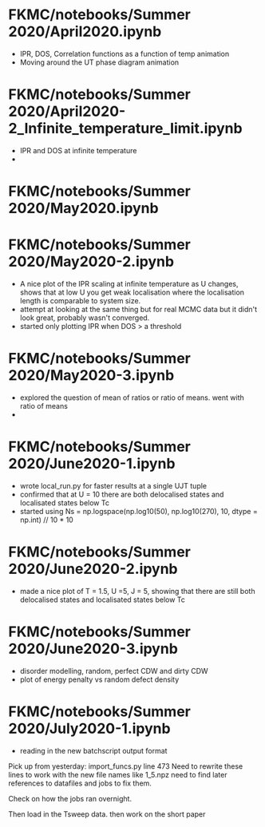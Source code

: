 # FKMC/notebooks/Summer 2020/April2020.ipynb
- IPR, DOS, Correlation functions as a function of temp animation
- Moving around the UT phase diagram animation

# FKMC/notebooks/Summer 2020/April2020-2_Infinite_temperature_limit.ipynb
- IPR and DOS at infinite temperature
- 

# FKMC/notebooks/Summer 2020/May2020.ipynb

# FKMC/notebooks/Summer 2020/May2020-2.ipynb
- A nice plot of the IPR scaling at infinite temperature as U changes, shows that at low U you get weak localisation where the localisation length is comparable to system size. 
- attempt at looking at the same thing but for real MCMC data but it didn't look great, probably wasn't converged.
- started only plotting IPR when DOS > a threshold

# FKMC/notebooks/Summer 2020/May2020-3.ipynb
- explored the question of mean of ratios or ratio of means. went with ratio of means
- 
# FKMC/notebooks/Summer 2020/June2020-1.ipynb
- wrote local_run.py for faster results at a single UJT tuple
- confirmed that at U = 10 there are both delocalised states and localisated states below Tc
- started using Ns = np.logspace(np.log10(50), np.log10(270), 10, dtype = np.int) // 10 * 10

# FKMC/notebooks/Summer 2020/June2020-2.ipynb
- made a nice plot of T = 1.5, U =5, J = 5, showing that there are still both delocalised states and localisated states below Tc

# FKMC/notebooks/Summer 2020/June2020-3.ipynb
- disorder modelling, random, perfect CDW and dirty CDW
- plot of energy penalty vs random defect density

# FKMC/notebooks/Summer 2020/July2020-1.ipynb
- reading in the new batchscript output format

Pick up from yesterday: import_funcs.py line 473
Need to rewrite these lines to work with the new file names like 1_5.npz
need to find later references to datafiles and jobs to fix them.

Check on how the jobs ran overnight.

Then load in the Tsweep data.
then work on the short paper
